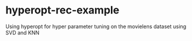 # hyperopt-rec-example
Using hyperopt for hyper parameter tuning on the movielens dataset using SVD and KNN
